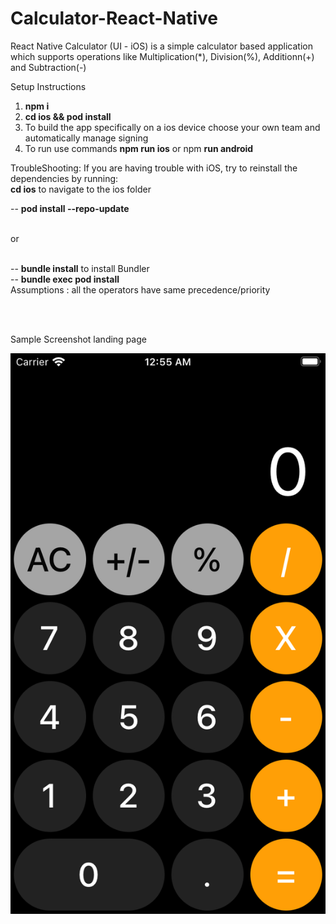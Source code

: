 # Calculator-React-Native
React Native Calculator (UI - iOS) is a simple calculator based application which supports operations like Multiplication(*), Division(%), Additionn(+) and Subtraction(-)

Setup Instructions
1. **npm i**
2. **cd ios && pod install**
3. To build the app specifically on a ios device choose your own team and automatically manage signing
4. To run use commands **npm run ios** or npm **run android**

TroubleShooting: 
If you are having trouble with iOS, try to reinstall the dependencies by running:<Br/>
**cd ios** to navigate to the ios folder  <Br/>

-- **pod install --repo-update** <Br/> <Br/>

or <Br/> <Br/>

-- **bundle install** to install Bundler <Br/>
-- **bundle exec pod install** <Br/>
Assumptions : 
all the operators have same precedence/priority

<Br/> <Br/>


Sample Screenshot landing page


![Alt text](https://github.com/aayushm9595/Calculator-React-Native/blob/main/ScreenShot.png)
